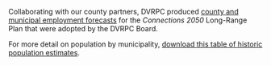 Collaborating with our county partners, DVRPC produced [county and municipal employment forecasts](https://www.dvrpc.org/webmaps/popempforecasts/) for the _Connections 2050_ Long-Range Plan that were adopted by the DVRPC Board.

For more detail on population by municipality, [download this table of historic population estimates](https://docs.google.com/spreadsheets/d/1h9od5DzsEpfBQiWowIq2zrQfEUDXeREc/edit#gid=159397524).